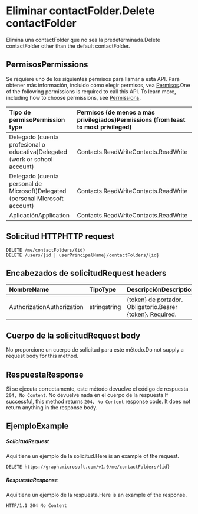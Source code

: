# <a name="delete-contactfolder"></a><span data-ttu-id="20599-101">Eliminar contactFolder.</span><span class="sxs-lookup"><span data-stu-id="20599-101">Delete contactFolder</span></span>

<span data-ttu-id="20599-102">Elimina una contactFolder que no sea la predeterminada.</span><span class="sxs-lookup"><span data-stu-id="20599-102">Delete contactFolder other than the default contactFolder.</span></span>
## <a name="permissions"></a><span data-ttu-id="20599-103">Permisos</span><span class="sxs-lookup"><span data-stu-id="20599-103">Permissions</span></span>
<span data-ttu-id="20599-p101">Se requiere uno de los siguientes permisos para llamar a esta API. Para obtener más información, incluido cómo elegir permisos, vea [Permisos](../../../concepts/permissions_reference.md).</span><span class="sxs-lookup"><span data-stu-id="20599-p101">One of the following permissions is required to call this API. To learn more, including how to choose permissions, see [Permissions](../../../concepts/permissions_reference.md).</span></span>

|<span data-ttu-id="20599-106">Tipo de permiso</span><span class="sxs-lookup"><span data-stu-id="20599-106">Permission type</span></span>      | <span data-ttu-id="20599-107">Permisos (de menos a más privilegiados)</span><span class="sxs-lookup"><span data-stu-id="20599-107">Permissions (from least to most privileged)</span></span>              |
|:--------------------|:---------------------------------------------------------|
|<span data-ttu-id="20599-108">Delegado (cuenta profesional o educativa)</span><span class="sxs-lookup"><span data-stu-id="20599-108">Delegated (work or school account)</span></span> | <span data-ttu-id="20599-109">Contacts.ReadWrite</span><span class="sxs-lookup"><span data-stu-id="20599-109">Contacts.ReadWrite</span></span>    |
|<span data-ttu-id="20599-110">Delegado (cuenta personal de Microsoft)</span><span class="sxs-lookup"><span data-stu-id="20599-110">Delegated (personal Microsoft account)</span></span> | <span data-ttu-id="20599-111">Contacts.ReadWrite</span><span class="sxs-lookup"><span data-stu-id="20599-111">Contacts.ReadWrite</span></span>    |
|<span data-ttu-id="20599-112">Aplicación</span><span class="sxs-lookup"><span data-stu-id="20599-112">Application</span></span> | <span data-ttu-id="20599-113">Contacts.ReadWrite</span><span class="sxs-lookup"><span data-stu-id="20599-113">Contacts.ReadWrite</span></span> |

## <a name="http-request"></a><span data-ttu-id="20599-114">Solicitud HTTP</span><span class="sxs-lookup"><span data-stu-id="20599-114">HTTP request</span></span>
<!-- { "blockType": "ignored" } -->
```http
DELETE /me/contactFolders/{id}
DELETE /users/{id | userPrincipalName}/contactFolders/{id}
```
## <a name="request-headers"></a><span data-ttu-id="20599-115">Encabezados de solicitud</span><span class="sxs-lookup"><span data-stu-id="20599-115">Request headers</span></span>
| <span data-ttu-id="20599-116">Nombre</span><span class="sxs-lookup"><span data-stu-id="20599-116">Name</span></span>       | <span data-ttu-id="20599-117">Tipo</span><span class="sxs-lookup"><span data-stu-id="20599-117">Type</span></span> | <span data-ttu-id="20599-118">Descripción</span><span class="sxs-lookup"><span data-stu-id="20599-118">Description</span></span>|
|:---------------|:--------|:----------|
| <span data-ttu-id="20599-119">Authorization</span><span class="sxs-lookup"><span data-stu-id="20599-119">Authorization</span></span>  | <span data-ttu-id="20599-120">string</span><span class="sxs-lookup"><span data-stu-id="20599-120">string</span></span>  | <span data-ttu-id="20599-p102">{token} de portador. Obligatorio.</span><span class="sxs-lookup"><span data-stu-id="20599-p102">Bearer {token}. Required.</span></span> |

## <a name="request-body"></a><span data-ttu-id="20599-123">Cuerpo de la solicitud</span><span class="sxs-lookup"><span data-stu-id="20599-123">Request body</span></span>
<span data-ttu-id="20599-124">No proporcione un cuerpo de solicitud para este método.</span><span class="sxs-lookup"><span data-stu-id="20599-124">Do not supply a request body for this method.</span></span>

## <a name="response"></a><span data-ttu-id="20599-125">Respuesta</span><span class="sxs-lookup"><span data-stu-id="20599-125">Response</span></span>

<span data-ttu-id="20599-p103">Si se ejecuta correctamente, este método devuelve el código de respuesta `204, No Content`. No devuelve nada en el cuerpo de la respuesta.</span><span class="sxs-lookup"><span data-stu-id="20599-p103">If successful, this method returns `204, No Content` response code. It does not return anything in the response body.</span></span>

## <a name="example"></a><span data-ttu-id="20599-128">Ejemplo</span><span class="sxs-lookup"><span data-stu-id="20599-128">Example</span></span>
##### <a name="request"></a><span data-ttu-id="20599-129">Solicitud</span><span class="sxs-lookup"><span data-stu-id="20599-129">Request</span></span>
<span data-ttu-id="20599-130">Aquí tiene un ejemplo de la solicitud.</span><span class="sxs-lookup"><span data-stu-id="20599-130">Here is an example of the request.</span></span>
<!-- {
  "blockType": "request",
  "name": "delete_contactfolder"
}-->
```http
DELETE https://graph.microsoft.com/v1.0/me/contactFolders/{id}
```
##### <a name="response"></a><span data-ttu-id="20599-131">Respuesta</span><span class="sxs-lookup"><span data-stu-id="20599-131">Response</span></span>
<span data-ttu-id="20599-132">Aquí tiene un ejemplo de la respuesta.</span><span class="sxs-lookup"><span data-stu-id="20599-132">Here is an example of the response.</span></span> 
<!-- {
  "blockType": "response",
  "truncated": true
} -->
```http
HTTP/1.1 204 No Content
```

<!-- uuid: 8fcb5dbc-d5aa-4681-8e31-b001d5168d79
2015-10-25 14:57:30 UTC -->
<!-- {
  "type": "#page.annotation",
  "description": "Delete contactFolder",
  "keywords": "",
  "section": "documentation",
  "tocPath": ""
}-->

